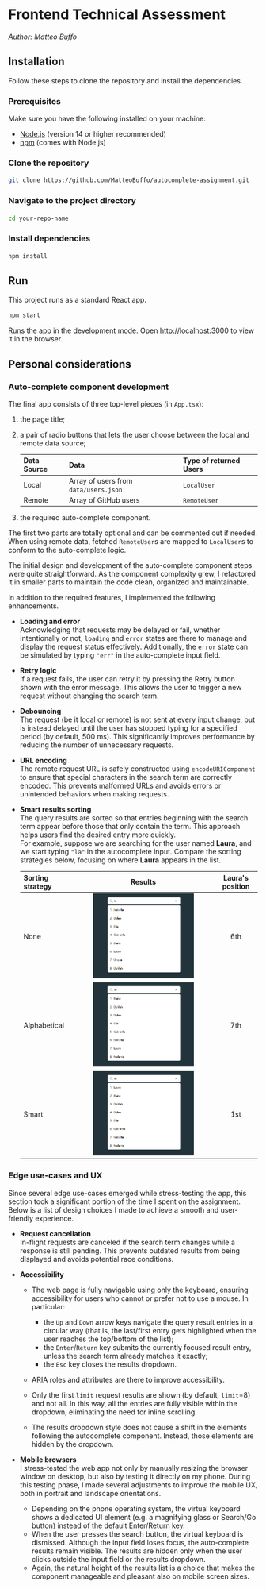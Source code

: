 # Frontend Technical Assessment

_Author: Matteo Buffo_

## Installation

Follow these steps to clone the repository and install the dependencies.

### Prerequisites

Make sure you have the following installed on your machine:

- [Node.js](https://nodejs.org/) (version 14 or higher recommended)
- [npm](https://www.npmjs.com/) (comes with Node.js)

### Clone the repository

```bash
git clone https://github.com/MatteoBuffo/autocomplete-assignment.git
```

### Navigate to the project directory

```bash
cd your-repo-name
```

### Install dependencies

```bash
npm install
```

## Run

This project runs as a standard React app.

```bash
npm start
```

Runs the app in the development mode. Open [http://localhost:3000](http://localhost:3000) to view it in the browser.

## Personal considerations

### Auto-complete component development

The final app consists of three top-level pieces (in `App.tsx`):

1. the page title;
2. a pair of radio buttons that lets the user choose between the local and remote data source;

   | Data Source | Data                                  | Type of returned Users |
   |-------------|---------------------------------------|------------------------|
   | Local       | Array of users from `data/users.json` | `LocalUser`            |
   | Remote      | Array of GitHub users                 | `RemoteUser`           |

3. the required auto-complete component.

The first two parts are totally optional and can be commented out if needed. When using remote data,
fetched `RemoteUser`s are mapped to `LocalUser`s to conform to the auto-complete logic.

The initial design and development of the auto-complete component steps were quite
straightforward. As the component complexity grew, I refactored it in smaller parts to maintain the
code clean, organized and maintainable.

In addition to the required features, I implemented the following enhancements.

+ **Loading and error**\
  Acknowledging that requests may be delayed or fail, whether intentionally or not, `loading` and `error` states are
  there to manage and display
  the request status effectively. Additionally, the `error` state can be simulated by typing `"err"` in
  the
  auto-complete input field.
+ **Retry logic**\
  If a request fails, the user can retry it by pressing the Retry button shown with the error message. This allows the
  user to trigger a new request without changing the search term.
+ **Debouncing**\
  The request (be it local or remote) is not sent at every input change, but is instead delayed until the user has
  stopped typing for a specified period (by default, 500 ms). This significantly improves performance by reducing the
  number of
  unnecessary requests.
+ **URL encoding**\
  The remote request URL is safely constructed using `encodeURIComponent` to ensure that special characters in the
  search
  term are correctly encoded. This prevents malformed URLs and avoids errors or unintended
  behaviors when making requests.
+ **Smart results sorting**\
  The query results are sorted so that entries beginning with the search term appear before those that only contain the
  term. This approach helps users find the desired entry more quickly.\
  For example, suppose we are searching for the user named **Laura**, and we start typing `"la"` in the autocomplete
  input. Compare the sorting strategies below, focusing on where **Laura** appears in the list.

  | Sorting strategy |                                                            Results                                                            | Laura's position |
  |------------------|:-----------------------------------------------------------------------------------------------------------------------------:|:----------------:|
  | None             | <img alt="Results of no sorting." src="readme\images\sort_none.png" title="sort-none" width="75%"/>                           |       6th        |
  | Alphabetical     | <img alt="Results of alphabetical sorting." src="readme\images\sort_alphabetical.png" title="sort_alphabetical" width="75%"/> |       7th        |
  | Smart            | <img alt="Results of smart sorting." src="readme\images\sort_smart.png" title="sort-smart" width="75%"/>                      |       1st        |

### Edge use-cases and UX

Since several edge use-cases emerged while stress-testing the app, this section took a significant portion of the time I
spent on the assignment. Below is a list of design choices I
made to achieve a smooth and user-friendly experience.

+ **Request cancellation**\
  In-flight requests are canceled if the search term changes while a response is still pending. This prevents outdated
  results from being displayed and avoids potential race conditions.

+ **Accessibility**
    + The web page is fully navigable using only the keyboard, ensuring accessibility for users who
      cannot or prefer not to use a mouse. In particular:
        + the `Up` and `Down` arrow keys navigate the query result entries in a
          circular way (that is, the last/first entry gets highlighted when the user reaches the top/bottom of the
          list);
        + the `Enter`/`Return` key submits the currently focused result entry, unless the search term already matches it
          exactly;
        + the `Esc` key closes the results dropdown.

    + ARIA roles and attributes are there to improve accessibility.
    + Only the first `limit` request results are shown (by default, `limit`=8) and not all. In this way, all the entries
      are fully
      visible within the dropdown, eliminating the need for
      inline scrolling.
    + The results dropdown style does not cause a shift in the elements following
      the autocomplete component. Instead, those elements are hidden by the dropdown.

+ **Mobile browsers**\
  I stress-tested the web app not only by manually resizing the browser window on desktop, but also by testing it
  directly on my phone. During this testing phase, I made several adjustments to improve the mobile UX, both in portrait
  and
  landscape orientations.
    + Depending on the phone operating system, the virtual keyboard shows a dedicated UI element (e.g. a magnifying
      glass
      or Search/Go button) instead of the default Enter/Return key.
    + When the user presses the search button, the virtual keyboard is dismissed. Although the input field loses focus,
      the auto-complete results remain visible. The results are hidden only when the user clicks outside the input field
      or the results dropdown.
    + Again, the natural height of the results list is a choice that makes the component manageable and pleasant also on
      mobile screen sizes.
